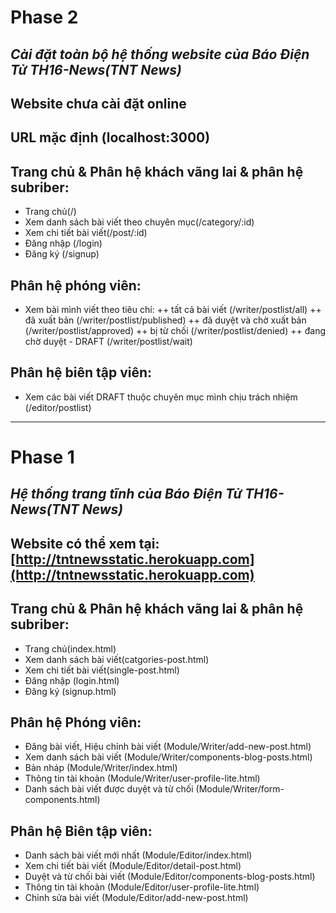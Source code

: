 # Phase 2
## _Cài đặt toàn bộ hệ thống website của Báo Điện Tử TH16-News(TNT News)_
## Website chưa cài đặt online
## URL mặc định (localhost:3000)
## Trang chủ & Phân hệ khách vãng lai & phân hệ subriber:
- Trang chủ(/)
- Xem danh sách bài viết theo chuyên mục(/category/:id)
- Xem chi tiết bài viết(/post/:id)
- Đăng nhập (/login)
- Đăng ký (/signup)
## Phân hệ phóng viên:
+ Xem bài mình viết theo tiêu chí:
++ tất cả bài viết (/writer/postlist/all)
++ đã xuất bản (/writer/postlist/published)
++ đã duyệt và chờ xuất bản (/writer/postlist/approved)
++ bị từ chối (/writer/postlist/denied)
++ đang chờ duyệt - DRAFT (/writer/postlist/wait)
## Phân hệ biên tập viên:
+ Xem các bài viết DRAFT thuộc chuyên mục mình chịu trách nhiệm (/editor/postlist)
--------------------------------------------------------
# Phase 1
## _Hệ thống trang tĩnh của Báo Điện Tử TH16-News(TNT News)_
## Website có thể xem tại: [http://tntnewsstatic.herokuapp.com](http://tntnewsstatic.herokuapp.com)
## Trang chủ & Phân hệ khách vãng lai & phân hệ subriber:
- Trang chủ(index.html)
- Xem danh sách bài viết(catgories-post.html)
- Xem chi tiết bài viết(single-post.html)
- Đăng nhập (login.html)
- Đăng ký (signup.html)
## Phân hệ Phóng viên: 
- Đăng bài viết, Hiệu chỉnh bài viết (Module/Writer/add-new-post.html)
- Xem danh sách bài viết (Module/Writer/components-blog-posts.html)
- Bản nháp (Module/Writer/index.html)
- Thông tin tài khoản (Module/Writer/user-profile-lite.html)
- Danh sách bài viết được duyệt và từ chối (Module/Writer/form-components.html)
## Phân hệ Biên tập viên:
- Danh sách bài viết mới nhất (Module/Editor/index.html)
- Xem chi tiết bài viết (Module/Editor/detail-post.html)
- Duyệt và từ chối bài viết (Module/Editor/components-blog-posts.html)
- Thông tin tài khoản (Module/Editor/user-profile-lite.html)
- Chỉnh sửa bài viết (Module/Editor/add-new-post.html)
